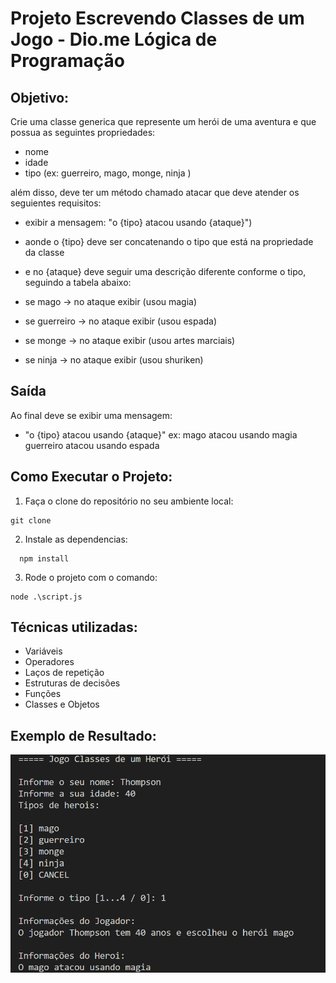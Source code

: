 # Projeto Escrevendo Classes de um Jogo - Dio.me Lógica de Programação

## Objetivo:

Crie uma classe generica que represente um herói de uma aventura e que possua as seguintes propriedades:

- nome
- idade
- tipo (ex: guerreiro, mago, monge, ninja )

além disso, deve ter um método chamado atacar que deve atender os seguientes requisitos:

- exibir a mensagem: "o {tipo} atacou usando {ataque}")
- aonde o {tipo} deve ser concatenando o tipo que está na propriedade da classe
- e no {ataque} deve seguir uma descrição diferente conforme o tipo, seguindo a tabela abaixo:

- se mago -> no ataque exibir (usou magia)
- se guerreiro -> no ataque exibir (usou espada)
- se monge -> no ataque exibir (usou artes marciais)
- se ninja -> no ataque exibir (usou shuriken)

## Saída

Ao final deve se exibir uma mensagem:

- "o {tipo} atacou usando {ataque}"
  ex: mago atacou usando magia
  guerreiro atacou usando espada
 
## Como Executar o Projeto:

1. Faça o clone do repositório no seu ambiente local:
  ``` 
  git clone
  ```
2. Instale as dependencias:
  ```
    npm install 
  ```
3. Rode o projeto com o comando:
  ```
  node .\script.js
  ``` 

## Técnicas utilizadas:

- Variáveis
- Operadores
- Laços de repetição
- Estruturas de decisões
- Funções
- Classes e Objetos
  
 ## Exemplo de Resultado: 
![Print Result Example](./result.png)